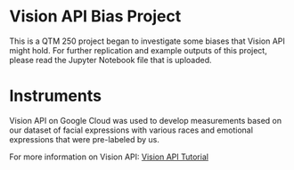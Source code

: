 # Vision API Bias Project
This is a QTM 250 project began to investigate some biases that Vision API might hold. For further replication and example outputs of this project, please read the Jupyter Notebook file that is uploaded. 

# Instruments
Vision API on Google Cloud was used to develop measurements based on our dataset of facial expressions with various races and emotional expressions that were pre-labeled by us. 

For more information on Vision API: [Vision API Tutorial](https://www.cloudskillsboost.google/focuses/1841?catalog_rank=%7B%22rank%22%3A6%2C%22num_filters%22%3A0%2C%22has_search%22%3Atrue%7D&parent=catalog&search_id=23242987)
